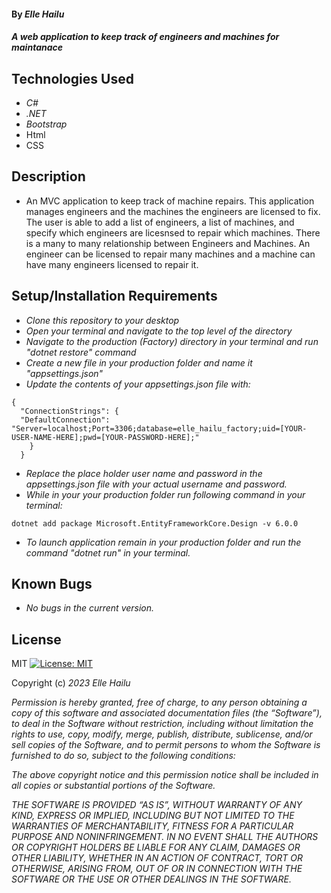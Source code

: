 #### By _**Elle Hailu**_

#### _A web application to keep track of engineers and machines for maintanace_

## Technologies Used

- _C#_
- _.NET_
- _Bootstrap_
- Html
- CSS

## Description

- An MVC application to keep track of machine repairs. This application manages engineers and the machines the engineers are licensed to fix. The user is able to add a list of engineers, a list of machines, and specify which engineers are licesnsed to repair which machines. There is a many to many relationship between Engineers and Machines. An engineer can be licensed to repair many machines and a machine can have many engineers licensed to repair it.

## Setup/Installation Requirements

- _Clone this repository to your desktop_
- _Open your terminal and navigate to the top level of the directory_
- _Navigate to the production (Factory) directory in your terminal and run "dotnet restore" command_
- _Create a new file in your production folder and name it "appsettings.json"_
- _Update the contents of your appsettings.json file with:_

```
{
  "ConnectionStrings": {
  "DefaultConnection": "Server=localhost;Port=3306;database=elle_hailu_factory;uid=[YOUR-USER-NAME-HERE];pwd=[YOUR-PASSWORD-HERE];"
    }
  }
```

- _Replace the place holder user name and password in the appsettings.json file with your actual username and password._
- _While in your your production folder run following command in your terminal:_

```
dotnet add package Microsoft.EntityFrameworkCore.Design -v 6.0.0
```

- _To launch application remain in your production folder and run the command "dotnet run" in your terminal._

## Known Bugs

- _No bugs in the current version._

## License

MIT [![License: MIT](https://img.shields.io/badge/License-MIT-yellow.svg)](https://opensource.org/licenses/MIT)

Copyright (c) _2023_ _Elle Hailu_

_Permission is hereby granted, free of charge, to any person obtaining a copy of this software and associated documentation files (the “Software”), to deal in the Software without restriction, including without limitation the rights to use, copy, modify, merge, publish, distribute, sublicense, and/or sell copies of the Software, and to permit persons to whom the Software is furnished to do so, subject to the following conditions:_

_The above copyright notice and this permission notice shall be included in all copies or substantial portions of the Software._

_THE SOFTWARE IS PROVIDED “AS IS”, WITHOUT WARRANTY OF ANY KIND, EXPRESS OR IMPLIED, INCLUDING BUT NOT LIMITED TO THE WARRANTIES OF MERCHANTABILITY, FITNESS FOR A PARTICULAR PURPOSE AND NONINFRINGEMENT. IN NO EVENT SHALL THE AUTHORS OR COPYRIGHT HOLDERS BE LIABLE FOR ANY CLAIM, DAMAGES OR OTHER LIABILITY, WHETHER IN AN ACTION OF CONTRACT, TORT OR OTHERWISE, ARISING FROM, OUT OF OR IN CONNECTION WITH THE SOFTWARE OR THE USE OR OTHER DEALINGS IN THE SOFTWARE._
